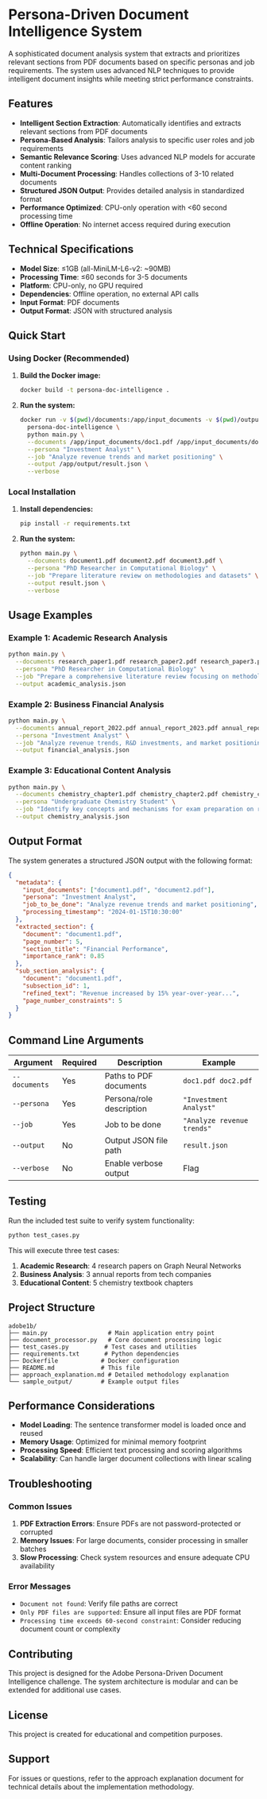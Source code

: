 # Persona-Driven Document Intelligence System

A sophisticated document analysis system that extracts and prioritizes relevant sections from PDF documents based on specific personas and job requirements. The system uses advanced NLP techniques to provide intelligent document insights while meeting strict performance constraints.

## Features

- **Intelligent Section Extraction**: Automatically identifies and extracts relevant sections from PDF documents
- **Persona-Based Analysis**: Tailors analysis to specific user roles and job requirements
- **Semantic Relevance Scoring**: Uses advanced NLP models for accurate content ranking
- **Multi-Document Processing**: Handles collections of 3-10 related documents
- **Structured JSON Output**: Provides detailed analysis in standardized format
- **Performance Optimized**: CPU-only operation with <60 second processing time
- **Offline Operation**: No internet access required during execution

## Technical Specifications

- **Model Size**: ≤1GB (all-MiniLM-L6-v2: ~90MB)
- **Processing Time**: ≤60 seconds for 3-5 documents
- **Platform**: CPU-only, no GPU required
- **Dependencies**: Offline operation, no external API calls
- **Input Format**: PDF documents
- **Output Format**: JSON with structured analysis

## Quick Start

### Using Docker (Recommended)

1. **Build the Docker image:**
   ```bash
   docker build -t persona-doc-intelligence .
   ```

2. **Run the system:**
   ```bash
   docker run -v $(pwd)/documents:/app/input_documents -v $(pwd)/output:/app/output \
     persona-doc-intelligence \
     python main.py \
     --documents /app/input_documents/doc1.pdf /app/input_documents/doc2.pdf \
     --persona "Investment Analyst" \
     --job "Analyze revenue trends and market positioning" \
     --output /app/output/result.json \
     --verbose
   ```

### Local Installation

1. **Install dependencies:**
   ```bash
   pip install -r requirements.txt
   ```

2. **Run the system:**
   ```bash
   python main.py \
     --documents document1.pdf document2.pdf document3.pdf \
     --persona "PhD Researcher in Computational Biology" \
     --job "Prepare literature review on methodologies and datasets" \
     --output result.json \
     --verbose
   ```

## Usage Examples

### Example 1: Academic Research Analysis

```bash
python main.py \
  --documents research_paper1.pdf research_paper2.pdf research_paper3.pdf research_paper4.pdf \
  --persona "PhD Researcher in Computational Biology" \
  --job "Prepare a comprehensive literature review focusing on methodologies, datasets, and performance benchmarks" \
  --output academic_analysis.json
```

### Example 2: Business Financial Analysis

```bash
python main.py \
  --documents annual_report_2022.pdf annual_report_2023.pdf annual_report_2024.pdf \
  --persona "Investment Analyst" \
  --job "Analyze revenue trends, R&D investments, and market positioning strategies" \
  --output financial_analysis.json
```

### Example 3: Educational Content Analysis

```bash
python main.py \
  --documents chemistry_chapter1.pdf chemistry_chapter2.pdf chemistry_chapter3.pdf \
  --persona "Undergraduate Chemistry Student" \
  --job "Identify key concepts and mechanisms for exam preparation on reaction kinetics" \
  --output chemistry_analysis.json
```

## Output Format

The system generates a structured JSON output with the following format:

```json
{
  "metadata": {
    "input_documents": ["document1.pdf", "document2.pdf"],
    "persona": "Investment Analyst",
    "job_to_be_done": "Analyze revenue trends and market positioning",
    "processing_timestamp": "2024-01-15T10:30:00"
  },
  "extracted_section": {
    "document": "document1.pdf",
    "page_number": 5,
    "section_title": "Financial Performance",
    "importance_rank": 0.85
  },
  "sub_section_analysis": {
    "document": "document1.pdf",
    "subsection_id": 1,
    "refined_text": "Revenue increased by 15% year-over-year...",
    "page_number_constraints": 5
  }
}
```

## Command Line Arguments

| Argument | Required | Description | Example |
|----------|----------|-------------|---------|
| `--documents` | Yes | Paths to PDF documents | `doc1.pdf doc2.pdf` |
| `--persona` | Yes | Persona/role description | `"Investment Analyst"` |
| `--job` | Yes | Job to be done | `"Analyze revenue trends"` |
| `--output` | No | Output JSON file path | `result.json` |
| `--verbose` | No | Enable verbose output | Flag |

## Testing

Run the included test suite to verify system functionality:

```bash
python test_cases.py
```

This will execute three test cases:
1. **Academic Research**: 4 research papers on Graph Neural Networks
2. **Business Analysis**: 3 annual reports from tech companies
3. **Educational Content**: 5 chemistry textbook chapters

## Project Structure

```
adobe1b/
├── main.py                 # Main application entry point
├── document_processor.py   # Core document processing logic
├── test_cases.py          # Test cases and utilities
├── requirements.txt       # Python dependencies
├── Dockerfile            # Docker configuration
├── README.md             # This file
├── approach_explanation.md # Detailed methodology explanation
└── sample_output/        # Example output files
```

## Performance Considerations

- **Model Loading**: The sentence transformer model is loaded once and reused
- **Memory Usage**: Optimized for minimal memory footprint
- **Processing Speed**: Efficient text processing and scoring algorithms
- **Scalability**: Can handle larger document collections with linear scaling

## Troubleshooting

### Common Issues

1. **PDF Extraction Errors**: Ensure PDFs are not password-protected or corrupted
2. **Memory Issues**: For large documents, consider processing in smaller batches
3. **Slow Processing**: Check system resources and ensure adequate CPU availability

### Error Messages

- `Document not found`: Verify file paths are correct
- `Only PDF files are supported`: Ensure all input files are PDF format
- `Processing time exceeds 60-second constraint`: Consider reducing document count or complexity

## Contributing

This project is designed for the Adobe Persona-Driven Document Intelligence challenge. The system architecture is modular and can be extended for additional use cases.

## License

This project is created for educational and competition purposes.

## Support

For issues or questions, refer to the approach explanation document for technical details about the implementation methodology. 